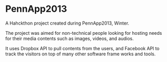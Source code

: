 PennApp2013
===========

A Hahckthon project created during PennApp2013, Winter.

The project was aimed for non-technical people looking for hosting needs for their media contents such as images, videos, and audios.

It uses Dropbox API to pull contents from the users, and Facebook API to track the visitors on top of many other software frame works and tools.
